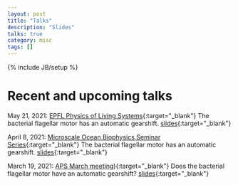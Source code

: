 ```yaml
---
layout: post
title: "Talks"
description: "Slides"
talks: true
category: misc
tags: []
---
```

{% include JB/setup %}

# Recent and upcoming talks
May 21, 2021: [EPFL Physics of Living Systems](https://pols.epfl.ch/){:target="_blank"}
The bacterial flagellar motor has an automatic gearshift. [slides](https://navishwadhwa.com/slides/3-epfl/){:target="_blank"}

April 8, 2021: [Microscale Ocean Biophysics Seminar Series](https://www.microscalemeeting.org/seminar-series.html){:target="_blank"}
The bacterial flagellar motor has an automatic gearshift. [slides](https://navishwadhwa.com/slides/2-microscale-biophysics-2021){:target="_blank"}

March 19, 2021: [APS March meeting](https://march.aps.org/)){:target="_blank"} Does the bacterial flagellar motor have an automatic gearshift? [slides](https://navishwadhwa.com/slides/1-aps-march){:target="_blank"}

